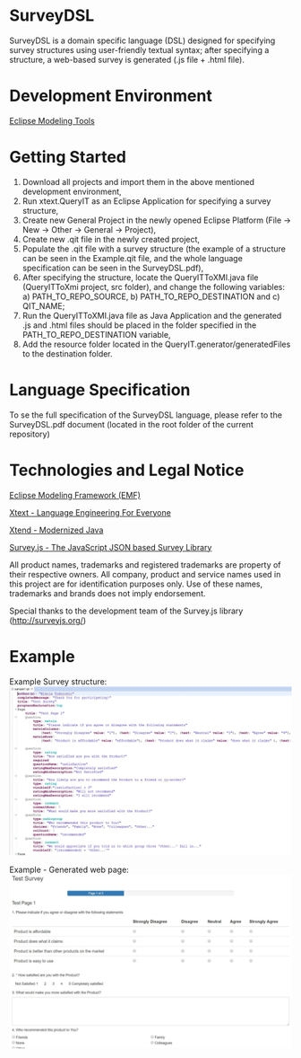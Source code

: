# SurveyDSL
SurveyDSL is a domain specific language (DSL) designed for specifying survey structures using user-friendly textual syntax; after specifying a structure, a web-based survey is generated (.js file + .html file). 

# Development Environment
[Eclipse Modeling Tools](http://www.eclipse.org/downloads/packages/eclipse-modeling-tools/neon3)

# Getting Started
1. Download all projects and import them in the above mentioned development environment,
2. Run xtext.QueryIT as an Eclipse Application for specifying a survey structure,
3. Create new General Project in the newly opened Eclipse Platform (File -> New -> Other -> General -> Project),
4. Create new .qit file in the newly created project,
5. Populate the .qit file with a survey structure (the example of a structure can be seen in the Example.qit file, and the whole language specification can be seen in the SurveyDSL.pdf),
6. After specifying the structure, locate the QueryITToXMI.java file (QueryITToXmi project, src folder), and change the following variables:
  a) PATH_TO_REPO_SOURCE,
  b) PATH_TO_REPO_DESTINATION and
  c) QIT_NAME;
 7. Run the QueryITToXMI.java file as Java Application and the generated .js and .html files should be placed in the folder specified in the PATH_TO_REPO_DESTINATION variable,
 8. Add the resource folder located in the QueryIT.generator/generatedFiles to the destination folder.
 
 # Language Specification
 To se the full specification of the SurveyDSL language, please refer to the SurveyDSL.pdf document (located in the root folder of the current repository)
 
 # Technologies and Legal Notice
[Eclipse Modeling Framework (EMF)](https://eclipse.org/modeling/emf/)

[Xtext - Language Engineering For Everyone](https://eclipse.org/Xtext/)

[Xtend - Modernized Java](http://www.eclipse.org/xtend/)

[Survey.js - The JavaScript JSON based Survey Library](http://surveyjs.org/)
 
 All product names, trademarks and registered trademarks are property of their respective owners. All company, product and service names used in this project are for identification purposes only. Use of these names, trademarks and brands does not imply endorsement. 
 
 Special thanks to the development team of the Survey.js library (http://surveyjs.org/)
 
 # Example
 Example Survey structure:
 ![Survey Structure](https://github.com/TodorovicNikola/SurveyDSL/blob/master/ExampleStructure.jpg "Example - Survey Structure")
 
 
 Example - Generated web page:
 ![Survey web page](https://github.com/TodorovicNikola/SurveyDSL/blob/master/ExampleWebPage.jpg "Example - Survey web page")
